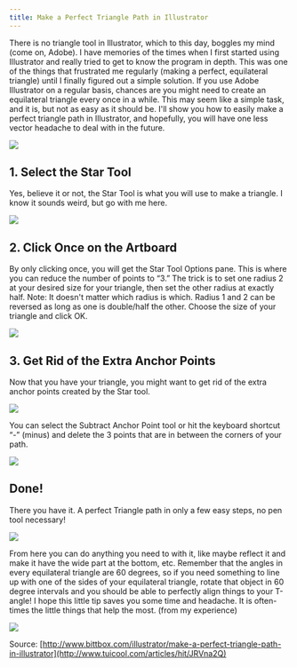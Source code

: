 ```yaml
---
title: Make a Perfect Triangle Path in Illustrator
---
```


There is no triangle tool in Illustrator, which to this day, boggles my mind \(come on, Adobe\). I have memories of the times when I first started using Illustrator and really tried to get to know the program in depth. This was one of the things that frustrated me regularly \(making a perfect, equilateral triangle\) until I finally figured out a simple solution. If you use Adobe Illustrator on a regular basis, chances are you might need to create an equilateral triangle every once in a while. This may seem like a simple task, and it is, but not as easy as it should be. I'll show you how to easily make a perfect triangle path in Illustrator, and hopefully, you will have one less vector headache to deal with in the future.

![](http://img1.tuicool.com/a67fAvB.gif)

## 1. Select the Star Tool

Yes, believe it or not, the Star Tool is what you will use to make a triangle. I know it sounds weird, but go with me here.

![](http://img0.tuicool.com/vyqM7zn.gif)

## 2. Click Once on the Artboard

By only clicking once, you will get the Star Tool Options pane. This is where you can reduce the number of points to “3.” The trick is to set one radius 2 at your desired size for your triangle, then set the other radius at exactly half. Note: It doesn't matter which radius is which. Radius 1 and 2 can be reversed as long as one is double/half the other. Choose the size of your triangle and click OK.

![](http://img1.tuicool.com/BJ3yMr6.gif)

## 3. Get Rid of the Extra Anchor Points

Now that you have your triangle, you might want to get rid of the extra anchor points created by the Star tool.

![](http://img0.tuicool.com/63qaeuV.gif)

You can select the Subtract Anchor Point tool or hit the keyboard shortcut “-” \(minus\) and delete the 3 points that are in between the corners of your path.

![](http://img1.tuicool.com/fuInYnV.gif)

## Done!

There you have it. A perfect Triangle path in only a few easy steps, no pen tool necessary!

![](http://img0.tuicool.com/ayAFvmE.gif)

From here you can do anything you need to with it, like maybe reflect it and make it have the wide part at the bottom, etc. Remember that the angles in every equilateral triangle are 60 degrees, so if you need something to line up with one of the sides of your equilateral triangle, rotate that object in 60 degree intervals and you should be able to perfectly align things to your T-angle! I hope this little tip saves you some time and headache. It is often-times the little things that help the most. \(from my experience\)

![](http://img1.tuicool.com/RFRZRrF.gif)

  




Source: [http://www.bittbox.com/illustrator/make-a-perfect-triangle-path-in-illustrator](http://www.tuicool.com/articles/hit/JRVna2Q)

